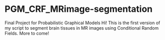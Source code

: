 # PGM_CRF_MRimage-segmentation
Final Project for Probabilistic Graphical Models
Hi!
This is the first version of my script to segment brain tissues in MR images using Conditional Random Fields. More to come!
